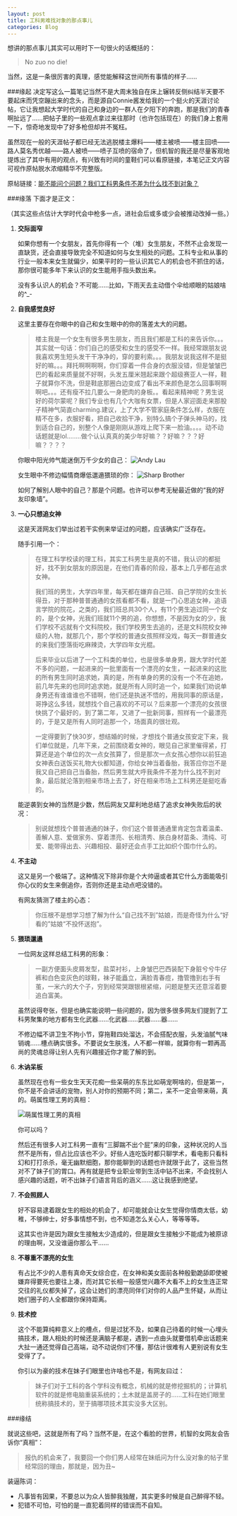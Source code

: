 ```yaml
---
layout: post
title: 工科男难找对象的那点事儿
categories: Blog
---
```


想讲的那点事儿其实可以用时下一句很火的话概括的：

> No zuo no die!

当然，这是一条很厉害的真理，感觉能解释这世间所有事情的样子……

###缘起
决定写这么一篇笔记当然不是大周末独自在床上辗转反侧纠结半天要不要起床而凭空蹦出来的念头，而是源自Connie酱发给我的一个挺火的天涯讨论帖，它让我想起大学时代的自己和身边的一群人在夕阳下的奔跑，那是我们的青春啊扯远了……把帖子里的一些观点拿过来往那时（也许包括现在）的我们身上套用一下，惊奇地发现中了好多枪但却并不冤枉。

虽然现在一般的天涯帖子都已经无法逃脱楼主爆料——楼主被喷——楼主回喷——路人莫名秀优越——路人被喷——喷子互喷的宿命了，但机智的我还是尽量客观地提炼出了其中有用的观点，有兴致有时间的童鞋们可以看原链接，本笔记正文内容可视作原帖脱水浓缩精华不完整版。

原帖链接：[能不能问个问题？我们工科男条件不差为什么找不到对象？](http://m.tianya.cn/bbs/art.jsp?item=funinfo&id=6013376&vu=18452407510&fr=android)

###缘落
下面才是正文：

（其实这些点估计大学时代会中枪多一点，进社会后或多或少会被推动改掉一些。）

1. **交际面窄**  

    如果你想有一个女朋友，首先你得有一个（堆）女生朋友，不然不止会发现一直缺货，还会直接导致完全不知道如何与女生相处的问题。工科专业和从事的行业一般本来女生就偏少，如果平时的一些认识其它人的机会也不抓住的话，那你很可能多年下来认识的女生能用手指头数出来。

    没有多认识人的机会？不可能……比如，下雨天去主动借个伞给顺眼的姑娘啥的^_-

1. **自我感觉良好**

    这里主要存在你眼中的自己和女生眼中的你的落差太大的问题。

    >楼主我是一个女生有很多男生朋友，而且我们都是工科的来告诉你。。。其实就一句话：你们自己的感受和女生的感受不一样。我经常跟朋友说我喜欢男生短头发干干净净的，穿的要利索。。。我朋友说我这样不是挺好的嘛。。。拜托啊啊啊啊，你们穿着一件合身的衣服没错，但是皱皱巴巴的看起来质量就不好啊，头发五厘米翘起来跟个超级赛亚人一样，鞋子就算你不洗，但是鞋底那圈白边变成了看出不来颜色是怎么回事啊啊啊吧。。。还有瘦不拉几要么一身肥肉的身板。。看起来精神呢？男生说好的荷尔蒙呢？我们专业也有几个大咖有女票，但是人家迎面走来那股子精神气简直charming.建议，上了大学不管家庭条件怎么样，衣服在精不在多，衣服好看，把自己收拾干净，别特么搞个子弹头神马的，找到适合自己的，别整个人像是刚刚从游戏上爬下来一脸油。。。。动不动话题就是lol........做个认认真真的美少年好嘛？？好嘛？？？好嘛？？？？

    你眼中阳光帅气能迷倒万千少女的自己：
    ![Andy Lau](/images/blog/Andy-Lau.jpg)

    女生眼中不修边幅情商爆低邋遢猥琐的你：
    ![Sharp Brother](/images/blog/Sharp-Brother.jpg)

    如何了解别人眼中的自己？那是个问题。也许可以参考无秘最近做的“我的好友印象墙”。

1. **一心只想追女神**

    这是天涯网友们举出过若干实例来举证过的问题，应该确实广泛存在。

    随手引用一个：

    > 在理工科学校读的理工科，其实工科男生是真的不错，我认识的都挺好，找不到女朋友的原因是，在他们青春的阶段，基本上几乎都在追求女神。
    >
    > 我们班的男生，大学四年里，每天都在嫌弃自己班、自己学院的女生长得丑，对于那种普普通通的女孩看都不看，就是一门心思追女神，追语言学院的院花，之类的，我们班总共30个人，有11个男生追过同一个女的，是个女神，光我们班就11个男的追，你想想，不是因为女的少，我们学校不远就有个文科院校，我们学校男生去追的，还是文科院校女神级的人物，就那几个，那个学校的普通女孩照样没戏，每天一群普通女的来我们堕落街吃麻辣烫，大学四年女光棍。
    > 
    > 后来毕业以后进了一个工科类的单位，也是很多单身男，跟大学时代差不多的问题，一起进来的一批里面有一个漂亮的女生，一起进来的这批的所有男生同时追求她，真的是，所有单身的男的没有一个不在追她，前几年先来的也同时追求她，就是所有人同时追一个，如果我们劝说单身男还有谁谁谁也不错啊，他们还是执迷不悟的，用我同事的原话是，哥挣这么多钱，就想找个自己喜欢的不可以？后来那一个漂亮的女孩很快挑了个最好的，到了第二年，又进了一批新同事，照样有一个最漂亮的，于是又是所有人同时追那一个，场面真的很壮观。
    >
    > 一定得要到了快30岁，想结婚的时候，才想找个普通女孩安定下来，我们单位就是，几年下来，之前围绕着女神的，眼见自己家里催得紧，打算还是追个单位的次一点女孩算了，但是那次一点女孩心想你以前狂追女神表白送饭买礼物大伙都知道，你给女神当着备胎，我答应你岂不是我又自己把自己当备胎，然后男生就大呼我条件不差为什么找不到对象，最后就沦落到相亲市场上去了，好在相亲市场上工科男还是挺吃香的。

    能逆袭到女神的当然是少数，然后网友又犀利地总结了追求女神失败后的状况：

    > 别说就想找个普普通通的妹子，你们这个普普通通里肯定包含着温柔、善解人意、爱做家务、穿着漂亮、长相清秀、肤白身材苗条、清纯、可爱、能带得出去、兴趣相投、最好还会点手工比如织个围巾什么的。

1. **不主动**

    这又是另一个极端了。这种情况下除非你是个大帅逼或者其它什么方面能吸引你心仪的女生来倒追你，否则你还是主动点吧没错的。

    有网友猜测了楼主的心态：

    > 你压根不是想学习想了解为什么“自己找不到”姑娘，而是奇怪为什么“好看的”姑娘“不投怀送抱”。

1. **猥琐邋遢**

    一位网友这样总结工科男的形象：

    > 一副方便面头皮屑发型，盐菜衬衫，上身皱巴巴西装配下身脏兮兮牛仔裤和白色变灰色的球鞋，袜子能矗立，满脸青春痘，撸管撸到右手有茧，一米六的大个子，穷到经常哭跟银根紧缩，问题是整天还意淫着要追白富美。

    虽然说得夸张，但是也确实能说明一些问题的，因为很多很多网友们提到了工科男聚集的地方都有生化武器……化武器……武器……器……

    不修边幅不讲卫生不拘小节，穿拖鞋四处溜达，不会搭配衣服，头发油腻气味销魂……槽点确实很多。不要说女生肤浅，人不都一样嘛，就算你有一颗再高尚的灵魂总得让别人先有兴趣接近你才能了解的到。

1. **木讷呆板**

    虽然现在也有一些女生天天花痴一些呆萌的东东比如萌宠啊啥的，但是第一，你不是不会讲话的宠物，别人对你的预期不同；第二，呆不一定会带来萌，真的。萌属性理工男的真相：

    ![萌属性理工男的真相](/images/blog/Diamond.jpg)

    你可以吗？

    然后还有很多人对工科男一直有“三脚踹不出个屁”来的印象，这种状况的人当然不是所有，但占比应该也不少。好些人连吃饭时都只聊学术，看电影只看科幻和打打杀杀，毫无幽默细胞，那你能聊到的话题也许就限于此了，这些当然对不了妹子们的胃口。再有就是把专业职业带到生活中钻不出来，不会找别人感兴趣的话题，听不出妹子们语言背后的涵义……这让我感到绝望。

1. **不会照顾人**

    好不容易逮着跟女生的相处的机会了，却可能就会让女生觉得你情商太低，幼稚，不够绅士，好多事情想不到，也不知道怎么关心人，等等等等。

    这其实也许是因为跟女生接触太少造成的，但是跟女生接触少不能成为被原谅的理由啊，又没谁逼你那么干……

1. **不尊重不漂亮的女生**

    有占比不少的人患有真命天女综合症，在女神和美女面前各种殷勤跪舔即使被嫌弃得要死也要往上凑，而对其它长相一般感觉兴趣不大看不上的女生连正常交往的礼仪都失掉了，这会让她们的漂亮同伴们对你的人品产生怀疑，从而让她们圈子的人全都跟你保持距离。

1. **技术控**

    这个不能算纯粹意义上的槽点，但是过犹不及，如果自己待着的时候一心埋头搞技术，跟人相处的时候还是满脑子都是，遇到一点由头就要借机牵出话题来大扯一通还觉得自己高端，动不动说你们不懂，那估计很难有人更别说有女生受得了了。

    你引以为豪的技术在妹子们眼里也许啥也不是，有网友曰过：

    > 妹子们对于工科的各个学科没有概念，机械的就是修挖掘机的；计算机软件的就是修电脑重装系统的；土木就是盖房子的……工科在她们眼里统称搞技术的，至于搞哪项技术其实没多大区别。

###缘结

就说这些吧，这就是所有了吗？当然不是，在这个看脸的世界，机智的女网友会告诉你“真相”：

> 报仇的机会来了，我要回一个你们男人经常在妹纸问为什么没对象的帖子里经常回的理由，那就是，因为丑~

装逼陈词：

* 凡事皆有因果，不要总以为众人皆醉我独醒，其实更多时候是自己醉得不轻。
* 犯错不可怕，可怕的是一直犯着同样的错误而不自知。
